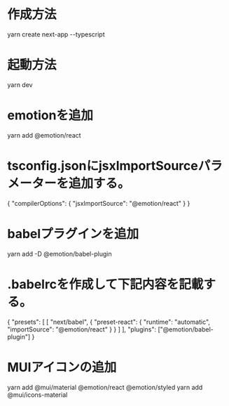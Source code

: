 # 作成方法
yarn create next-app --typescript

# 起動方法
yarn dev

# emotionを追加
yarn add @emotion/react

# tsconfig.jsonにjsxImportSourceパラメーターを追加する。
{
  "compilerOptions": {
    "jsxImportSource": "@emotion/react"
  }
}

# babelプラグインを追加
yarn add -D @emotion/babel-plugin

# .babelrcを作成して下記内容を記載する。
{
  "presets": [
    [
      "next/babel",
      {
        "preset-react": {
          "runtime": "automatic",
          "importSource": "@emotion/react"
        }
      }
    ]
  ],
  "plugins": ["@emotion/babel-plugin"]
}

# MUIアイコンの追加
yarn add @mui/material @emotion/react @emotion/styled
yarn add @mui/icons-material
